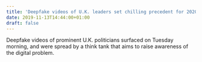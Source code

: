 ```yaml
---
title: 'Deepfake videos of U.K. leaders set chilling precedent for 2020 U.S. election'
date: 2019-11-13T14:44:00+01:00
draft: false
---
```


Deepfake videos of prominent U.K. politicians surfaced on Tuesday morning, and were spread by a think tank that aims to raise awareness of the digital problem.